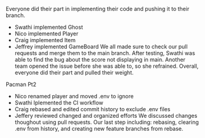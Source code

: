 Everyone did their part in implementing their code and pushing it to their branch.  
- Swathi implemented Ghost
- Nico implemented Player
- Craig implemented Item
- Jeffrey implemented GameBoard
We all made sure to check our pull requests and merge them to the main branch. 
After testing, Swathi was able to find the bug about the score not displaying in main.
Another team opened the issue before she was able to, so she refrained.
Overall, everyone did their part and pulled their weight. 

Pacman Pt2 

- Nico renamed player and moved .env to ignore
- Swathi Iplemented the CI workflow
- Craig rebased and edited commit history to exclude .env files 
- Jeffery reviewed changed and organized efforts
We discussed changes thoughout using pull requests. Our last step including: rebasing, 
clearing .env from history, and creating new feature branches from rebase. 

